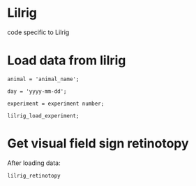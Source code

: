 # Lilrig
code specific to Lilrig

# Load data from lilrig
```animal = 'animal_name';```

```day = 'yyyy-mm-dd';```

```experiment = experiment number;```

```lilrig_load_experiment;```

# Get visual field sign retinotopy
After loading data: 

```lilrig_retinotopy```
